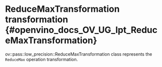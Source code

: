 # ReduceMaxTransformation transformation {#openvino_docs_OV_UG_lpt_ReduceMaxTransformation}

ov::pass::low_precision::ReduceMaxTransformation class represents the `ReduceMax` operation transformation.

